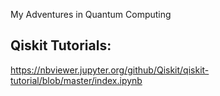 My Adventures in Quantum Computing

Qiskit Tutorials:
-----------------
https://nbviewer.jupyter.org/github/Qiskit/qiskit-tutorial/blob/master/index.ipynb
